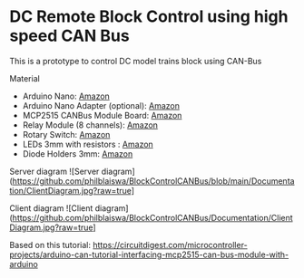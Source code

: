 # DC Remote Block Control using high speed CAN Bus

This is a prototype to control DC model trains block using CAN-Bus

Material
- Arduino Nano: [Amazon](https://www.amazon.com/dp/B07G99NNXL?psc=1&ref=ppx_yo2ov_dt_b_product_details)
- Arduino Nano Adapter (optional): [Amazon](https://www.amazon.com/dp/B09C5YHQJK?psc=1&ref=ppx_yo2ov_dt_b_product_details)
- MCP2515 CANBus Module Board: [Amazon](https://www.amazon.com/dp/B0BVH43P9L?psc=1&ref=ppx_yo2ov_dt_b_product_details)
- Relay Module (8 channels): [Amazon](https://www.amazon.com/dp/B09ZQRLD95?psc=1&ref=ppx_yo2ov_dt_b_product_details)
- Rotary Switch: [Amazon](https://www.amazon.com/dp/B071XWB3LB?psc=1&ref=ppx_yo2ov_dt_b_product_details)
- LEDs 3mm with resistors : [Amazon](https://www.amazon.com/dp/B07GBFJ823?psc=1&ref=ppx_yo2ov_dt_b_product_details)
- Diode Holders 3mm: [Amazon](https://www.amazon.com/dp/B09XMQWM7X?ref=ppx_yo2ov_dt_b_product_details&th=1)

Server diagram
![Server diagram](https://github.com/philblaiswa/BlockControlCANBus/blob/main/Documentation/ClientDiagram.jpg?raw=true]

Client diagram
![Client diagram](https://github.com/philblaiswa/BlockControlCANBus/Documentation/ClientDiagram.jpg?raw=true]

Based on this tutorial: https://circuitdigest.com/microcontroller-projects/arduino-can-tutorial-interfacing-mcp2515-can-bus-module-with-arduino
